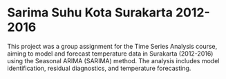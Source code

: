 # Sarima Suhu Kota Surakarta 2012-2016

This project was a group assignment for the Time Series Analysis course, aiming to model and forecast temperature data in Surakarta (2012-2016) using the Seasonal ARIMA (SARIMA) method. The analysis includes model identification, residual diagnostics, and temperature forecasting.
